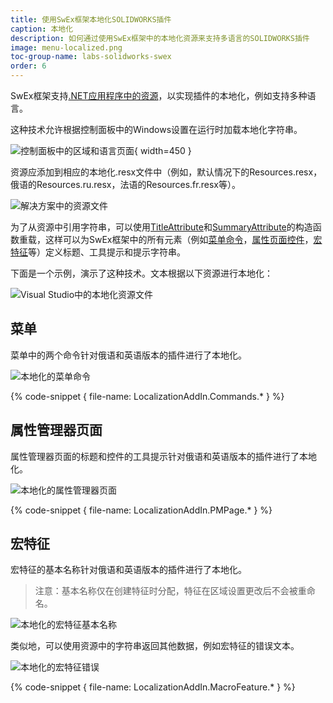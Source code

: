 ```yaml
---
title: 使用SwEx框架本地化SOLIDWORKS插件
caption: 本地化
description: 如何通过使用SwEx框架中的本地化资源来支持多语言的SOLIDWORKS插件
image: menu-localized.png
toc-group-name: labs-solidworks-swex
order: 6
---
```

SwEx框架支持[.NET应用程序中的资源](https://docs.microsoft.com/zh-cn/dotnet/framework/resources/index)，以实现插件的本地化，例如支持多种语言。

这种技术允许根据控制面板中的Windows设置在运行时加载本地化字符串。

![控制面板中的区域和语言页面](region-format.png){ width=450 }

资源应添加到相应的本地化.resx文件中（例如，默认情况下的Resources.resx，俄语的Resources.ru.resx，法语的Resources.fr.resx等）。

![解决方案中的资源文件](resource-files.png)

为了从资源中引用字符串，可以使用[TitleAttribute](https://docs.codestack.net/swex/common/html/M_CodeStack_SwEx_Common_Attributes_TitleAttribute__ctor_1.htm)和[SummaryAttribute](https://docs.codestack.net/swex/common/html/M_CodeStack_SwEx_Common_Attributes_SummaryAttribute__ctor_1.htm)的构造函数重载，这样可以为SwEx框架中的所有元素（例如[菜单命令](#menu)，[属性页面控件](#property-manager-page)，[宏特征](#macro-feature)等）定义标题、工具提示和提示字符串。

下面是一个示例，演示了这种技术。文本根据以下资源进行本地化：

![Visual Studio中的本地化资源文件](visual-studio-resources.png)

## 菜单

菜单中的两个命令针对俄语和英语版本的插件进行了本地化。

![本地化的菜单命令](menu-localized.png)

{% code-snippet { file-name: LocalizationAddIn.Commands.* } %}

## 属性管理器页面

属性管理器页面的标题和控件的工具提示针对俄语和英语版本的插件进行了本地化。

![本地化的属性管理器页面](property-page-localized.png)

{% code-snippet { file-name: LocalizationAddIn.PMPage.* } %}

## 宏特征

宏特征的基本名称针对俄语和英语版本的插件进行了本地化。

> 注意：基本名称仅在创建特征时分配，特征在区域设置更改后不会被重命名。

![本地化的宏特征基本名称](macro-feature-localized.png)

类似地，可以使用资源中的字符串返回其他数据，例如宏特征的错误文本。

![本地化的宏特征错误](macro-feature-error-localized.png)

{% code-snippet { file-name: LocalizationAddIn.MacroFeature.* } %}